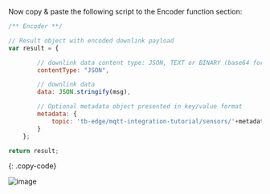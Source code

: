 Now copy & paste the following script to the Encoder function section:

```javascript
/** Encoder **/

// Result object with encoded downlink payload
var result = {

        // downlink data content type: JSON, TEXT or BINARY (base64 format)
        contentType: "JSON",

        // downlink data
        data: JSON.stringify(msg),

        // Optional metadata object presented in key/value format
        metadata: {
            topic: 'tb-edge/mqtt-integration-tutorial/sensors/'+metadata['originatorName']+'/rx'
        }
    };

return result;
``` 
{: .copy-code}

![image](https://img.thingsboard.io/pe/edge/integrations/mqtt/add-mqtt-integration-template-3-edge.png)